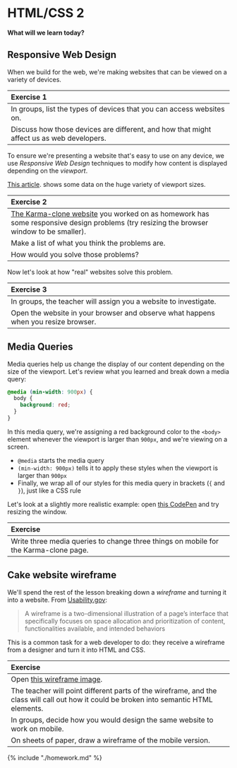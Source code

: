 # HTML/CSS 2

**What will we learn today?**

<!-- TODO: Update this once we've nailed it down a bit more -->

## Responsive Web Design

When we build for the web, we're making websites that can be viewed on a variety of devices.

| **Exercise 1** |
| :---- |
| In groups, list the types of devices that you can access websites on. |
| Discuss how those devices are different, and how that might affect us as web developers. |

To ensure we're presenting a website that's easy to use on any device, we use *Responsive Web Design* techniques to modify how content is displayed depending on the *viewport*.

[This article](https://decadecity.net/blog/2014/08/19/a-device-agnostic-approach-to-inlining-css). shows some data on the huge variety of viewport sizes.

| **Exercise 2** |
| :---- |
| [The Karma-clone website](http://thinkful-ed.github.io/karma-clone/) you worked on as homework has some responsive design problems (try resizing the browser window to be smaller). |
| Make a list of what you think the problems are. |
| How would you solve those problems? |

Now let's look at how "real" websites solve this problem.

| **Exercise 3** |
| :---- |
| In groups, the teacher will assign you a website to investigate. |
| Open the website in your browser and observe what happens when you resize browser. |

## Media Queries

Media queries help us change the display of our content depending on the size of the viewport. Let's review what you learned and break down a media query:

```css
@media (min-width: 900px) {
  body {
    background: red;
  }
}
```

In this media query, we're assigning a red background color to the `<body>` element whenever the viewport is larger than `900px`, and we're viewing on a screen.

* `@media` starts the media query
* `(min-width: 900px)` tells it to apply these styles when the viewport is
  larger than `900px`
* Finally, we wrap all of our styles for this media query in brackets (`{` and `}`), just like a CSS rule

Let's look at a slightly more realistic example: open [this CodePen](https://codepen.io/anon/pen/jzQveg?editors=1100) and try resizing the window.
<!-- TODO: perhaps I'm missing something but the CodePen example seems backwards to me? A more realistic example would be for it to go full width at the mobile breakpoint? -->

| **Exercise** |
| :---- |
| Write three media queries to change three things on mobile for the Karma-clone page. |

<!-- TODO: should there be something about mobile-first design here? -->

## Cake website wireframe

We'll spend the rest of the lesson breaking down a *wireframe* and turning it into a website. From [Usability.gov](https://www.usability.gov/how-to-and-tools/methods/wireframing.html):

> A wireframe is a two-dimensional illustration of a page’s interface that specifically focuses on space allocation and prioritization of content, functionalities available, and intended behaviors

This is a common task for a web developer to do: they receive a wireframe from a designer and turn it into HTML and CSS.

| **Exercise** |
| :---- |
| Open [this wireframe image](https://clarelisbeth.files.wordpress.com/2011/06/mums-w-frame.jpg). |
| The teacher will point different parts of the wireframe, and the class will call out how it could be broken into semantic HTML elements. |
| In groups, decide how you would design the same website to work on mobile. |
| On sheets of paper, draw a wireframe of the mobile version. |

{% include "./homework.md" %}
